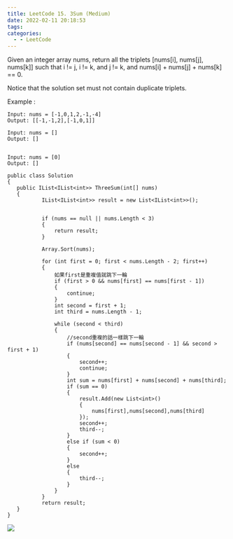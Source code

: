 ```yaml
---
title: LeetCode 15. 3Sum (Medium)
date: 2022-02-11 20:18:53
tags:
categories:
  - - LeetCode
---
```

Given an integer array nums, return all the triplets [nums[i], nums[j], nums[k]] such that i != j, i != k, and j != k, and nums[i] + nums[j] + nums[k] == 0.

Notice that the solution set must not contain duplicate triplets.

Example :
```
Input: nums = [-1,0,1,2,-1,-4]
Output: [[-1,-1,2],[-1,0,1]]

Input: nums = []
Output: []


Input: nums = [0]
Output: []
```

 <!--more-->
 
 
 
 ```
 public class Solution 
{
    public IList<IList<int>> ThreeSum(int[] nums)
    {
            IList<IList<int>> result = new List<IList<int>>();

            
            if (nums == null || nums.Length < 3)
            {
                return result;
            }
            
            Array.Sort(nums);

            for (int first = 0; first < nums.Length - 2; first++)
            {
                如果first是重複值就跳下一輪
                if (first > 0 && nums[first] == nums[first - 1])
                {
                    continue;
                }
                int second = first + 1;
                int third = nums.Length - 1;
                
                while (second < third)
                {
                    //second重複的話一樣跳下一輪
                    if (nums[second] == nums[second - 1] && second > first + 1)
                    {
                        second++;
                        continue;
                    }
                    int sum = nums[first] + nums[second] + nums[third];
                    if (sum == 0)
                    {
                        result.Add(new List<int>()
                        {
                            nums[first],nums[second],nums[third]
                        });
                        second++;
                        third--;
                    }
                    else if (sum < 0)
                    {
                        second++;
                    }
                    else
                    {
                        third--;
                    }
                }
            }
            return result;
    }
}

 ```
 ![](https://i.imgur.com/s1AiVbJ.png)